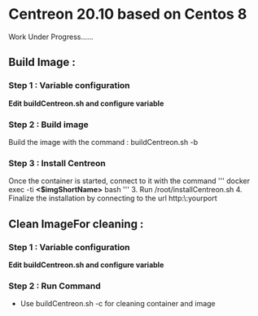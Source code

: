 # Centreon 20.10 based on Centos 8

Work Under Progress......




## Build Image :

### Step 1 : Variable configuration

**Edit buildCentreon.sh and configure variable**


### Step 2 : Build image

Build the image with the command : buildCentreon.sh -b

### Step 3 : Install Centreon

Once the container is started, connect to it with the command ''' docker exec -ti **<$imgShortName>** bash '''
3. Run /root/installCentreon.sh
4. Finalize the installation by connecting to the url http:\\<your ip>:yourport

## Clean ImageFor cleaning : 

### Step 1 : Variable configuration

**Edit buildCentreon.sh and configure variable**

### Step 2 : Run Command
- Use  buildCentreon.sh -c for cleaning container and image 


